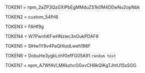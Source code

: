 TOKEN1 = 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
  
TOKEN2 = custom_54fH8

TOKEN3 = FAHf9g

TOKEN4 = W7PwnhKFwHNzwc3nOukPDAF6

TOKEN5 = SlHw1Y8v4PaQHIudLweh198F

TOKEN6 = DobuHe3ygkLnhf0efFG05A91  `random text`

TOKEN7 = 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